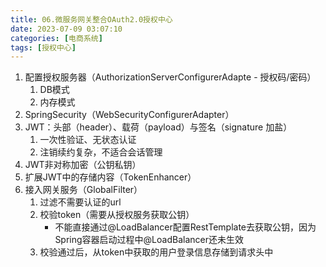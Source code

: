 ```yaml
---
title: 06.微服务网关整合OAuth2.0授权中心
date: 2023-07-09 03:07:10
categories: [电商系统]
tags: [授权中心]
---
```


1. 配置授权服务器（AuthorizationServerConfigurerAdapte - 授权码/密码）
    1. DB模式
    2. 内存模式   
2. SpringSecurity（WebSecurityConfigurerAdapter）
3. JWT：头部（header）、载荷（payload）与签名（signature 加盐）
    1. 一次性验证、无状态认证 
    2. 注销续约复杂，不适合会话管理 
4. JWT非对称加密（公钥私钥）
5. 扩展JWT中的存储内容（TokenEnhancer）
6. 接入网关服务（GlobalFilter）
    1. 过滤不需要认证的url 
    2. 校验token（需要从授权服务获取公钥）
        * 不能直接通过@LoadBalancer配置RestTemplate去获取公钥，因为Spring容器启动过程中@LoadBalancer还未生效
    3. 校验通过后，从token中获取的用户登录信息存储到请求头中
